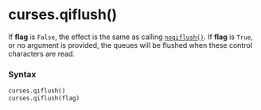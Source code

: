 # curses.qiflush()

If **flag** is `False`, the effect is the same as calling [`noqiflush()`](/modules/curses/qiflush.md). If **flag** is `True`, or no argument is provided, the queues will be flushed when these control characters are read.

### Syntax

```python
curses.qiflush()
curses.qiflush(flag)
```